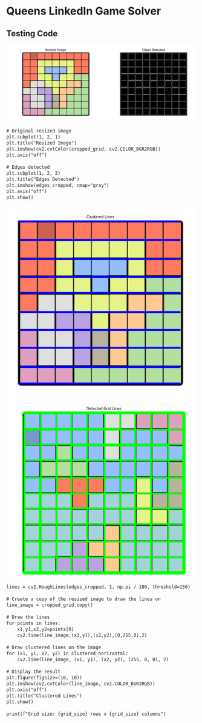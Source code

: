 # Queens LinkedIn Game Solver

## Testing Code
![Edge Detection](/img/edge-detection.PNG)
```
# Original resized image
plt.subplot(1, 2, 1)
plt.title("Resized Image")
plt.imshow(cv2.cvtColor(cropped_grid, cv2.COLOR_BGR2RGB))
plt.axis("off")

# Edges detected
plt.subplot(1, 2, 2)
plt.title("Edges Detected")
plt.imshow(edges_cropped, cmap="gray")
plt.axis("off")
plt.show()
```

![CLustered Lines](/img/clustered-lines.PNG)
![Hough Lines](/img/detected-grid-lines-corrected.PNG)
```
lines = cv2.HoughLines(edges_cropped, 1, np.pi / 180, threshold=150)

# Create a copy of the resized image to draw the lines on
line_image = cropped_grid.copy()

# Draw the lines
for points in lines:
    x1,y1,x2,y2=points[0]
    cv2.line(line_image,(x1,y1),(x2,y2),(0,255,0),2)

# Draw clustered lines on the image
for (x1, y1, x2, y2) in clustered_horizontal:
    cv2.line(line_image, (x1, y1), (x2, y2), (255, 0, 0), 2)

# Display the result
plt.figure(figsize=(10, 10))
plt.imshow(cv2.cvtColor(line_image, cv2.COLOR_BGR2RGB))
plt.axis("off")
plt.title("Clustered Lines")
plt.show()

print(f"Grid size: {grid_size} rows x {grid_size} columns")
```

